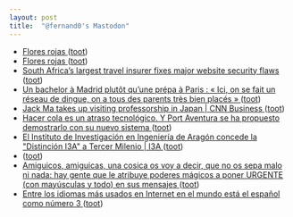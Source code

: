 ```yaml
---
layout: post
title:  "@fernand0's Mastodon"
---
```

*  [Flores rojas ](https://avecesunafoto.wordpress.com/2023/06/19/flores-rojas) ([toot](https://mastodon.social/@fernand0/110572089493891510))
*  [Flores rojas ](https://avecesunafoto.wordpress.com/2023/06/19/flores-rojas) ([toot](https://mastodon.social/@fernand0/110572023590276353))
*  [South Africa’s largest travel insurer fixes major website security flaws ](https://mybroadband.co.za/news/security/495201-south-africas-largest-travel-insurer-fixes-major-website-security-flaws.htm) ([toot](https://mastodon.social/@fernand0/110572016779761547))
*  [Un bachelor à Madrid plutôt qu’une prépa à Paris : « Ici, on se fait un réseau de dingue, on a tous des parents très bien placés » ](https://www.lemonde.fr/campus/article/2023/06/06/un-bachelor-a-madrid-plutot-qu-une-prepa-a-paris-ici-on-se-fait-un-reseau-de-dingue-on-a-tous-des-parents-tres-bien-places_6176411_4401467.htm) ([toot](https://mastodon.social/@fernand0/110571893977564220))
*  [Jack Ma takes up visiting professorship in Japan \| CNN Business  ](https://edition.cnn.com/2023/05/02/business/jack-ma-visiting-professor-japan-university-intl-hnk/index.html) ([toot](https://mastodon.social/@fernand0/110571676513485856))
*  [Hacer cola es un atraso tecnológico. Y Port Aventura se ha propuesto demostrarlo con su nuevo sistema ](https://www.xataka.com/empresas-y-economia/hacer-cola-atraso-tecnologico-port-aventura-se-ha-propuesto-demostrarlo-su-nuevo-sistem) ([toot](https://mastodon.social/@fernand0/110571336714278884))
*  [El Instituto de Investigación en Ingeniería de Aragón concede la &quot;Distinción I3A&quot; a Tercer Milenio \|  I3A   ](https://i3a.unizar.es/es/noticias/el-instituto-de-investigacion-en-ingenieria-de-aragon-concede-la-distincion-i3a-tercer) ([toot](https://mastodon.social/@fernand0/110571149312794866))
*  [ ](https://hachyderm.io/@darshan) ([toot](https://mastodon.social/@fernand0/110571059051080033))
*  [Amiguicos, amiguicas, una cosica os voy a decir, que no os sepa malo ni nada: hay gente que le atribuye poderes mágicos a poner URGENTE (con mayúsculas y todo) en sus mensajes ](https://mastodon.social/@fernand0/110570974090648053) ([toot](https://mastodon.social/@fernand0/110570974090648053))
*  [Entre los idiomas más usados en Internet en el mundo está el español como número 3 ](https://www.microsiervos.com/archivo/mundoreal/idiomas-mas-usados-internet-mundo-espanol-3.htm) ([toot](https://mastodon.social/@fernand0/110570960027574236))
